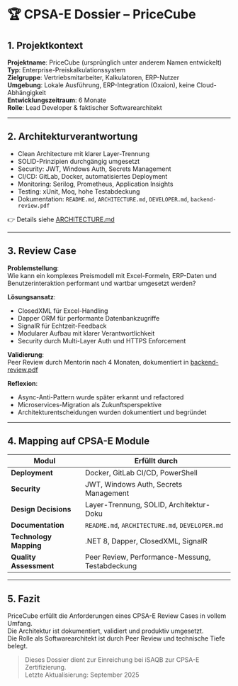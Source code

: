 # 🏆 CPSA-E Dossier – PriceCube

## 1. Projektkontext

**Projektname**: PriceCube (ursprünglich unter anderem Namen entwickelt)  
**Typ**: Enterprise-Preiskalkulationssystem  
**Zielgruppe**: Vertriebsmitarbeiter, Kalkulatoren, ERP-Nutzer  
**Umgebung**: Lokale Ausführung, ERP-Integration (Oxaion), keine Cloud-Abhängigkeit  
**Entwicklungszeitraum**: 6 Monate  
**Rolle**: Lead Developer & faktischer Softwarearchitekt

---

## 2. Architekturverantwortung

- Clean Architecture mit klarer Layer-Trennung  
- SOLID-Prinzipien durchgängig umgesetzt  
- Security: JWT, Windows Auth, Secrets Management  
- CI/CD: GitLab, Docker, automatisiertes Deployment  
- Monitoring: Serilog, Prometheus, Application Insights  
- Testing: xUnit, Moq, hohe Testabdeckung  
- Dokumentation: `README.md`, `ARCHITECTURE.md`, `DEVELOPER.md`, `backend-review.pdf`

👉 Details siehe [ARCHITECTURE.md](./ARCHITECTURE.md)

---

## 3. Review Case

**Problemstellung**:  
Wie kann ein komplexes Preismodell mit Excel-Formeln, ERP-Daten und Benutzerinteraktion performant und wartbar umgesetzt werden?

**Lösungsansatz**:  
- ClosedXML für Excel-Handling  
- Dapper ORM für performante Datenbankzugriffe  
- SignalR für Echtzeit-Feedback  
- Modularer Aufbau mit klarer Verantwortlichkeit  
- Security durch Multi-Layer Auth und HTTPS Enforcement

**Validierung**:  
Peer Review durch Mentorin nach 4 Monaten, dokumentiert in [backend-review.pdf](./backend-review.pdf)

**Reflexion**:  
- Async-Anti-Pattern wurde später erkannt und refactored  
- Microservices-Migration als Zukunftsperspektive  
- Architekturentscheidungen wurden dokumentiert und begründet

---

## 4. Mapping auf CPSA-E Module

| Modul | Erfüllt durch |
|-------|---------------|
| **Deployment** | Docker, GitLab CI/CD, PowerShell |
| **Security** | JWT, Windows Auth, Secrets Management |
| **Design Decisions** | Layer-Trennung, SOLID, Architektur-Doku |
| **Documentation** | `README.md`, `ARCHITECTURE.md`, `DEVELOPER.md` |
| **Technology Mapping** | .NET 8, Dapper, ClosedXML, SignalR |
| **Quality Assessment** | Peer Review, Performance-Messung, Testabdeckung |

---

## 5. Fazit

PriceCube erfüllt die Anforderungen eines CPSA-E Review Cases in vollem Umfang.  
Die Architektur ist dokumentiert, validiert und produktiv umgesetzt.  
Die Rolle als Softwarearchitekt ist durch Peer Review und technische Tiefe belegt.

> Dieses Dossier dient zur Einreichung bei iSAQB zur CPSA-E Zertifizierung.  
> Letzte Aktualisierung: September 2025
